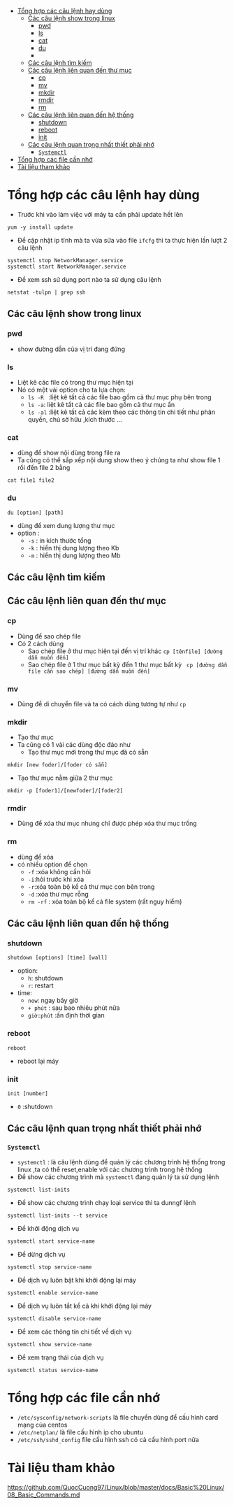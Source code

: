 - [Tổng hợp các câu lệnh hay dùng](#tổng-hợp-các-câu-lệnh-hay-dùng)
  - [Các câu lệnh show trong linux](#các-câu-lệnh-show-trong-linux)
    - [pwd](#pwd)
    - [ls](#ls)
    - [cat](#cat)
    - [du](#du)
    - [](#)
  - [Các câu lệnh tìm kiếm](#các-câu-lệnh-tìm-kiếm)
  - [Các câu lệnh liên quan đến thư mục](#các-câu-lệnh-liên-quan-đến-thư-mục)
    - [cp](#cp)
    - [mv](#mv)
    - [mkdir](#mkdir)
    - [rmdir](#rmdir)
    - [rm](#rm)
  - [Các câu lệnh liên quan đến hệ thống](#các-câu-lệnh-liên-quan-đến-hệ-thống)
    - [shutdown](#shutdown)
    - [reboot](#reboot)
    - [init](#init)
  - [Các câu lệnh quan trọng nhất thiết phải nhớ](#các-câu-lệnh-quan-trọng-nhất-thiết-phải-nhớ)
    - [`Systemctl`](#systemctl)
- [Tổng hợp các file cần nhớ](#tổng-hợp-các-file-cần-nhớ)
- [Tài liệu tham khảo](#tài-liệu-tham-khảo)

# Tổng hợp các câu lệnh hay dùng
- Trước khi vào làm việc với máy ta cần phải update hết lên

```
yum -y install update
```
- Để cập nhật ip tĩnh mà ta vừa sửa vào file `ifcfg` thì ta thực hiện lần lượt 2 câu lệnh
```
systemctl stop NetworkManager.service
systemctl start NetworkManager.service
```
- Để xem ssh sử dụng port nào ta sử dụng câu lệnh

```
netstat -tulpn | grep ssh
```
## Các câu lệnh show trong linux
### pwd
- show đường dẫn của vị trí đang đứng

### ls
- Liệt kê các file có trong thư mục hiện tại
- Nó có một vài option cho ta lựa chọn:
  - `ls -R ` :liệt kê tất cả các file bao gồm cả thư mục phụ bên trong
  - `ls -a`: liệt kê tất cả các file bao gồm cả thư mục ẩn
  - `ls -al` :liệt kê tất cả các kèm theo các thông tin chi tiết như phân quyền, chủ sở hữu ,kích thước ...
  
### cat
- dùng để show nội dùng trong file ra
- Ta cũng có thể sắp xếp nội dung show theo ý chúng ta như show file 1 rồi đến file 2 bằng

```
cat file1 file2
```

### du
```
du [option] [path]
```
- dùng để xem dung lượng thư mục
- option :
  - `-s` : in kích thước tổng
  - `-k` : hiển thị dung lượng theo Kb
  - `-m` : hiển thị dung lượng theo Mb

### 
## Các câu lệnh tìm kiếm


## Các câu lệnh liên quan đến thư mục
### cp
- Dùng để sao chép file 
- Có 2 cách dùng 
  - Sao chép file ở thư mục hiện tại đến vị trí khác `cp [tênfile] [đường dẫn muốn đến]`
  - Sao chép file ở 1 thư mục bất kỳ đến 1 thư mục bất kỳ ` cp [đường dẫn file cần sao chép] [đường dẫn muốn đến]`

### mv
- Dùng để di chuyển file và ta có cách dùng tương tự như `cp`

### mkdir
- Tạo thư mục
- Ta cũng có 1 vài các dùng độc đáo như
  - Tạo thư mục mới trong thư mục đã có sẵn
 ```
mkdir [new foder]/[foder có sẵn]
```

- Tạo thư mục nằm giữa 2 thư mục

```
mkdir -p [foder1]/[newfoder]/[foder2]
```
### rmdir
- Dùng để xóa thư mục nhưng chỉ được phép xóa thư mục trống

### rm
- dùng để xóa 
- có nhiều option để chọn
  - `-f` :xóa không cần hỏi
  - `-i`:hỏi trước khi xóa
  - `-r`:xóa toàn bộ kể cả thư mục con bên trong
  - `-d` :xóa thư mục rỗng
  - `rm -rf` : xóa toàn bộ kể cả file system (rất nguy hiểm)

## Các câu lệnh liên quan đến hệ thống
### shutdown
```
shutdown [options] [time] [wall]
```
- option:
  - `h`: shutdown
  - `r`: restart
- time:
  - `now`: ngay bây giờ
  - `+ phút` : sau bao nhiêu phút nữa
  - `giờ:phút` :ấn định thời gian

### reboot
```
reboot
```
- reboot lại máy

### init
```
init [number]
```
- `0` :shutdown

## Các câu lệnh quan trọng nhất thiết phải nhớ
### `Systemctl`
- `systemctl` : là câu lệnh dùng để quản lý các chương trình hệ thống trong linux ,ta có thể reset,enable với các chương trình trong hệ thống
- Để show các chương trình mà `systemctl` đang quản lý ta sử dụng lệnh

```
systemctl list-inits
```
- Để show các chương trình chạy loại service thì ta dunngf lệnh

```
systemctl list-inits --t service
```
- Để khởi động dịch vụ 

```
systemctl start service-name
```
- Để dừng dịch vụ

```
systemctl stop service-name
```
- Để dịch vụ luôn bật khi khởi động lại máy

```
systemctl enable service-name
```

- Để dịch vụ luôn tắt kể cả khi khởi động lại máy

```
systemctl disable service-name
```
- Để xem các thông tin chi tiết về dịch vụ

```
systemctl show service-name
```
- Để xem trạng thái của dịch vụ 

```
systemctl status service-name
```


# Tổng hợp các file cần nhớ
- `/etc/sysconfig/network-scripts` là file chuyển dùng để cấu hình card mạng của centos
- `/etc/netplan/` là file cấu hình ip cho ubuntu
- `/etc/ssh/sshd_config` file cấu hình ssh có cả cấu hình port nữa

# Tài liệu tham khảo
https://github.com/QuocCuong97/Linux/blob/master/docs/Basic%20Linux/08_Basic_Commands.md
